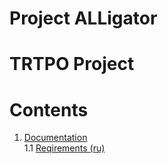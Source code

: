 # Project ALLigator
# TRTPO Project

# Contents
1. [Documentation](https://github.com/bar47ney/trtpo_two/tree/master/docs) <br>
  1.1 [Reqirements (ru)](https://github.com/bar47ney/trtpo_two/blob/master/docs/Требования.md) <br>
